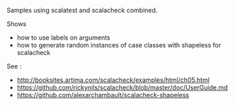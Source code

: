 Samples using scalatest and scalacheck combined.

Shows 

- how to use labels on arguments
- how to generate random instances of case classes with shapeless for scalacheck

See :

- http://booksites.artima.com/scalacheck/examples/html/ch05.html
- https://github.com/rickynils/scalacheck/blob/master/doc/UserGuide.md
- https://github.com/alexarchambault/scalacheck-shapeless